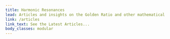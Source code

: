 ```yaml
---
title: Harmonic Resonances
lead: Articles and insights on the Golden Ratio and other mathematical preoccupations.
link: /articles
link_text: See the Latest Articles...
body_classes: modular
---
```

